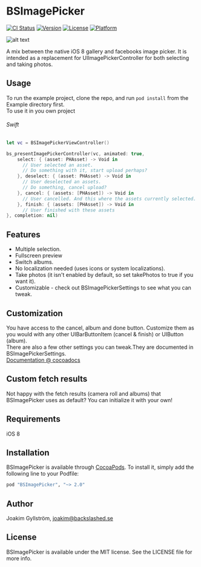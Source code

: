 # BSImagePicker
[![CI Status](http://img.shields.io/travis/mikaoj/BSImagePicker.svg?style=flat)](https://travis-ci.org/mikaoj/BSImagePicker)
[![Version](https://img.shields.io/cocoapods/v/BSImagePicker.svg?style=flat)](http://cocoapods.org/pods/BSImagePicker)
[![License](https://img.shields.io/cocoapods/l/BSImagePicker.svg?style=flat)](http://cocoapods.org/pods/BSImagePicker)
[![Platform](https://img.shields.io/cocoapods/p/BSImagePicker.svg?style=flat)](http://cocoapods.org/pods/BSImagePicker)

![alt text](Misc/Gif/demo.gif "Demo gif")

A mix between the native iOS 8 gallery and facebooks image picker. It is intended as a replacement for UIImagePickerController for both selecting and taking photos.

## Usage

To run the example project, clone the repo, and run `pod install` from the Example directory first.<br />
To use it in you own project
###### Swift
```swift
let vc = BSImagePickerViewController()

bs_presentImagePickerController(vc, animated: true,
    select: { (asset: PHAsset) -> Void in
      // User selected an asset.
      // Do something with it, start upload perhaps?
    }, deselect: { (asset: PHAsset) -> Void in
      // User deselected an assets.
      // Do something, cancel upload?
    }, cancel: { (assets: [PHAsset]) -> Void in
      // User cancelled. And this where the assets currently selected.
    }, finish: { (assets: [PHAsset]) -> Void in
      // User finished with these assets
}, completion: nil)
```
## Features
* Multiple selection.
* Fullscreen preview
* Switch albums.
* No localization needed (uses icons or system localizations).
* Take photos (it isn't enabled by default, so set takePhotos to true if you want it).
* Customizable - check out BSImagePickerSettings to see what you can tweak.

## Customization

You have access to the cancel, album and done button. Customize them as you would with any other UIBarButtonItem (cancel & finish) or UIButton (album).<br />
There are also a few other settings you can tweak.They are documented in BSImagePickerSettings.<br />
[Documentation @ cocoadocs](http://cocoadocs.org/docsets/BSImagePicker/)

## Custom fetch results

Not happy with the fetch results (camera roll and albums) that BSImagePicker uses as default? You can initialize it with your own!

## Requirements

iOS 8

## Installation

BSImagePicker is available through [CocoaPods](http://cocoapods.org). To install
it, simply add the following line to your Podfile:

```ruby
pod "BSImagePicker", "~> 2.0"
```

## Author

Joakim Gyllström, joakim@backslashed.se

## License

BSImagePicker is available under the MIT license. See the LICENSE file for more info.
